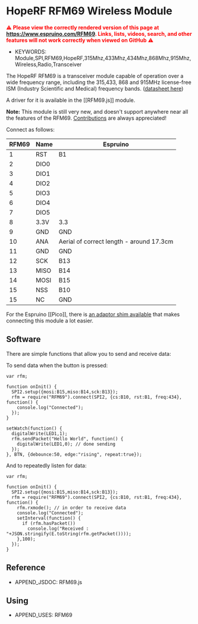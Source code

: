<!--- Copyright (c) 2015 Gordon Williams, Pur3 Ltd. See the file LICENSE for copying permission. -->
HopeRF RFM69 Wireless Module
======================

<span style="color:red">:warning: **Please view the correctly rendered version of this page at https://www.espruino.com/RFM69. Links, lists, videos, search, and other features will not work correctly when viewed on GitHub** :warning:</span>

* KEYWORDS: Module,SPI,RFM69,HopeRF,315Mhz,433Mhz,434Mhz,868Mhz,915Mhz,Wireless,Radio,Transceiver

The HopeRF RFM69 is a transceiver module capable of operation over a wide frequency range, including the 315,433, 868 and 915MHz license-free ISM (Industry Scientific and Medical) frequency bands. ([datasheet here](http://www.hoperf.cn/upload/rf/RFM69-V1.3.pdf))

A driver for it is available in the [[RFM69.js]] module.

**Note:** This module is still very new, and doesn't support anywhere near all the features of the RFM69. [Contributions](https://github.com/espruino/EspruinoDocs/blob/master/devices/RFM69.js) are always appreciated!

Connect as follows:

| RFM69 | Name |  Espruino  |
|-------|------|------------|
| 1 | RST  | B1 |
| 2 | DIO0 | | 
| 3 | DIO1 | | 
| 4 | DIO2 | | 
| 5 | DIO3 | | 
| 6 | DIO4 | | 
| 7 | DIO5 | | 
| 8 | 3.3V | 3.3 |
| 9 | GND | GND |
| 10 | ANA | Aerial of correct length - around 17.3cm |
| 11 | GND | GND |
| 12 | SCK | B13 |
| 13 | MISO | B14 |
| 14 | MOSI | B15 |
| 15 | NSS | B10 |
| 15 | NC | GND |

For the Espruino [[Pico]], there is [an adaptor shim available](/Shims#rfm69-rfm12b-0-1-adaptor) that makes connecting this module a lot easier.


Software
-----------

There are simple functions that allow you to send and receive data:

To send data when the button is pressed:

```
var rfm;

function onInit() {
  SPI2.setup({mosi:B15,miso:B14,sck:B13});
  rfm = require("RFM69").connect(SPI2, {cs:B10, rst:B1, freq:434}, function() {
    console.log("Connected");
  });
}

setWatch(function() {
  digitalWrite(LED1,1);
  rfm.sendPacket("Hello World", function() {
    digitalWrite(LED1,0); // done sending
  });
}, BTN, {debounce:50, edge:"rising", repeat:true});
```

And to repeatedly listen for data:

```
var rfm;

function onInit() {
  SPI2.setup({mosi:B15,miso:B14,sck:B13});
  rfm = require("RFM69").connect(SPI2, {cs:B10, rst:B1, freq:434}, function() {
    rfm.rxmode(); // in order to receive data
    console.log("Connected");
    setInterval(function() { 
      if (rfm.hasPacket()) 
        console.log("Received : "+JSON.stringify(E.toString(rfm.getPacket()))); 
    },100);
  });
}
```

Reference
--------------
 
* APPEND_JSDOC: RFM69.js

Using 
-----

* APPEND_USES: RFM69

